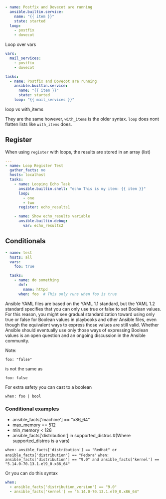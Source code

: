 

```yaml
- name: Postfix and Dovecot are running
  ansible.builtin.service:
    name: "{{ item }}"
    state: started
  loop:
    - postfix
    - dovecot

```


Loop over vars

```yaml
vars:
  mail_services:
    - postfix
    - dovecot

tasks:
  - name: Postfix and Dovecot are running
    ansible.builtin.service:
      name: "{{ item }}"
      state: started
    loop: "{{ mail_services }}"
```


loop vs with_items

They are the same however, `with_items` is the older syntax. `loop` does nont flatten lists like `with_items` does. 


## Register 

When using `register` with loops, the results are stored in an array (list)

```yaml
---
- name: Loop Register Test
  gather_facts: no
  hosts: localhost
  tasks:
    - name: Looping Echo Task
      ansible.builtin.shell: "echo This is my item: {{ item }}"
      loop:
        - one
        - two
      register: echo_results1

    - name: Show echo_results variable
      ansible.builtin.debug:
        var: echo_results2
```

## Conditionals


```yaml
- name: test
  hosts: all
  vars:
    foo: true

  tasks:
    - name: do something
      dnf:
        name: httpd
      when: foo  # This only runs when foo is true
```

Ansible YAML files are based on the YAML 1.1 standard, but the YAML 1.2 standard specifies that you can only use true or false to set Boolean values. For this reason, you might see gradual standardization toward using only true or false for Boolean values in playbooks and other Ansible files, even though the equivalent ways to express those values are still valid. Whether Ansible should eventually use only those ways of expressing Boolean values is an open question and an ongoing discussion in the Ansible community.

Note:

`foo: "false"`

is not the same as 

`foo: false`

For extra safety you can cast to a boolean

`when: foo | bool`


### Conditional examples


- ansible_facts['machine'] == "x86_64"
- max_memory == 512
- min_memory < 128
- ansible_facts['distribution'] in supported_distros #(Where supported_distros is a vars)


`when: ansible_facts['distribution'] == "RedHat" or ansible_facts['distribution'] == "Fedora"`
`when: ansible_facts['distribution'] == "9.0" and ansible_facts['kernel'] == "5.14.0-70.13.1.el9_0.x86_64"`

Or you can do this syntax

```yaml
when:
  - ansible_facts['distribution_version'] == "9.0"
  - ansible_facts['kernel'] == "5.14.0-70.13.1.el9_0.x86_64"
```
